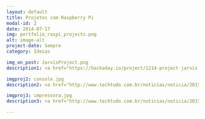 ```yaml
---
layout: default
title: Projetos com Raspberry Pi
modal-id: 2
date: 2014-07-17
img: portfolio_raspi_projects.png
alt: image-alt
project-date: Sempre
category: Ideias

img_on_post: JarvisProject.png
description1: <a href="https://hackaday.io/project/1214-project-jarvis-ai-home-automation-assistant"><strong>Jarvis - Inteligência Artificial em casa (em inglês)</strong></a> <br/><br/> <strong>Descrição:</strong> esse projeto promete utilisar uma solução baseada em Inteligência Artificial (IA) para reduzir o consumo de energia de sua casa e para oferecer um assistente pessoal artificial. As decisões são tomadas de acordo com o ambiente. Por exemplo, o seu novo assistente é capaz de ativar a máquina de café antes do usuário acordar, ou pode receber ordens como para apagar todas as luzes da casa.

imgproj2: console.jpg
description2: <a href="http://www.techtudo.com.br/noticias/noticia/2015/04/internautas-criam-videogame-portatil-usando-raspberry-pi-saiba-como.html"><strong>Videogame portátil</strong></a> <br/><br/> <strong>Descrição:</strong> uma idéia criativa para os fãs de videogame que querem desenvolver a própria console portátil.

imgproj3: impressora.jpg
description3: <a href="http://www.techtudo.com.br/noticias/noticia/2015/02/impressora-feita-com-raspberry-pi-e-economica-e-nao-usa-tinta-conheca.html"><strong>Impressora econômica</strong> </a> <br/><br/> <strong>Descrição:</strong> Pipsta é uma impressora térmica compacta, silenciosa e simples de usar que pode ser criada a partir de um Raspberry Pi. O modelo, que não faz o uso de tinta, promete ser mais um sucesso entre os desenvolvedores e amadores que gostam de projetos de construção utilizando o microcomputador.

---
```


